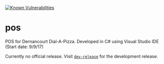 [![Known Vulnerabilities](https://snyk.io/test/github/snyk/goof/badge.svg)](https://snyk.io/test/github/ransty/pos)
# pos
POS for Dernancourt Dial-A-Pizza.
Developed in C# using Visual Studio IDE (Start date: 9/9/17)

Currently no official release. Visit <code>[dev-release](https://github.com/ransty/pos/tree/dev-release)</code> for the development release.
